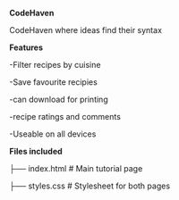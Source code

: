 **CodeHaven**


CodeHaven where ideas find their syntax

**Features**

-Filter recipes by cuisine 

-Save favourite recipies 

-can download for printing

-recipe ratings and comments

-Useable on all devices 

**Files included**

├── index.html          # Main tutorial page

├── styles.css          # Stylesheet for both pages



